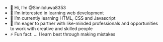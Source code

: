 - 👋 Hi, I’m @Similoluwa8353
- 👀 I’m interested in learning web development
- 🌱 I’m currently learning HTML, CSS and Javascript
- 💞️ I’m eager to partner with like-minded professionals and opportunities to work with creative and skilled people
- ⚡ Fun fact: ... I learn best through making mistakes

